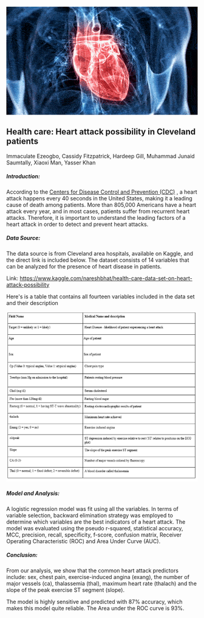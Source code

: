 ![](image1.gif)

## Health care: Heart attack possibility in Cleveland patients
Immaculate Ezeogbo, Cassidy Fitzpatrick, Hardeep Gill, Muhammad Junaid Saumtally, Xiaoxi Man, Yasser Khan


##### Introduction:

According to the [Centers for Disease Control and Prevention (CDC)](https://www.cdc.gov/heartdisease/facts.htm/) , a heart attack happens every 40 seconds in the United States, making it a leading cause of death among patients. More than 805,000 Americans have a heart attack every year, and in most cases, patients suffer from recurrent heart attacks. Therefore, it is important to understand the leading factors of a heart attack in order to detect and prevent heart attacks.


##### Data Source:

The data source is from Cleveland area hospitals, available on Kaggle, and the direct link is included below. The dataset consists of 14 variables that can be analyzed for the presence of heart disease in patients. 

Link: https://www.kaggle.com/nareshbhat/health-care-data-set-on-heart-attack-possibility

Here's is a table that contains all fourteen variables included in the data set and their description

![](table1.PNG)


##### Model and Analysis:

A logistic regression model was fit using all the variables. In terms of variable selection, backward elimination strategy was employed to determine which variables are the best indicators of a heart attack. The model was evaluated using the pseudo r-squared, statistical accuracy, MCC, precision, recall, specificity, f-score, confusion matrix, Receiver Operating Characteristic (ROC) and Area Under Curve (AUC). 



##### Conclusion:
From our analysis, we show that the common heart attack predictors include: sex, chest pain, exercise-induced angina (exang), the number of major vessels (ca), thalassemia (thal), maximum heart rate (thalach) and the slope of the peak exercise ST segment (slope).

The model is highly sensitive and predicted with 87% accuracy, which makes this model quite reliable. The Area under the ROC curve is 93%.


